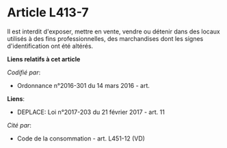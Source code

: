 # Article L413-7

Il est interdit d'exposer, mettre en vente, vendre ou détenir dans des locaux utilisés à des fins professionnelles, des
marchandises dont les signes d'identification ont été altérés.

**Liens relatifs à cet article**

_Codifié par_:

  - Ordonnance n°2016-301 du 14 mars 2016 - art.

**Liens**:

  - DEPLACE: Loi n°2017-203 du 21 février 2017 - art. 11

_Cité par_:

  - Code de la consommation - art. L451-12 (VD)
